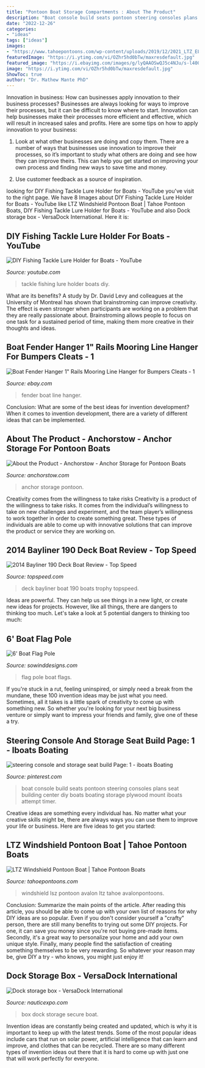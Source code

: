 ```yaml
---
title: "Pontoon Boat Storage Compartments : About The Product"
description: "Boat console build seats pontoon steering consoles plans seat building center diy boats boating storage plywood mount iboats attempt timer"
date: "2022-12-26"
categories:
- "ideas"
tags: ["ideas"]
images:
- "https://www.tahoepontoons.com/wp-content/uploads/2019/12/2021_LTZ_ELW_Running.jpg"
featuredImage: "https://i.ytimg.com/vi/OZhr5hd0bTw/maxresdefault.jpg"
featured_image: "https://i.ebayimg.com/images/g/lyQAAOSwQJ5c4NJu/s-l400.jpg"
image: "https://i.ytimg.com/vi/OZhr5hd0bTw/maxresdefault.jpg"
ShowToc: true
author: "Dr. Mathew Mante PhD"
---
```



Innovation in business: How can businesses apply innovation to their business processes?
Businesses are always looking for ways to improve their processes, but it can be difficult to know where to start. Innovation can help businesses make their processes more efficient and effective, which will result in increased sales and profits. Here are some tips on how to apply innovation to your business: 
1. Look at what other businesses are doing and copy them. There are a number of ways that businesses use innovation to improve their processes, so it’s important to study what others are doing and see how they can improve theirs. This can help you get started on improving your own process and finding new ways to save time and money. 

2. Use customer feedback as a source of inspiration.

	

		
looking for DIY Fishing Tackle Lure Holder for Boats - YouTube you've visit to the right page. We have 8 Images about DIY Fishing Tackle Lure Holder for Boats - YouTube like LTZ Windshield Pontoon Boat | Tahoe Pontoon Boats, DIY Fishing Tackle Lure Holder for Boats - YouTube and also Dock storage box - VersaDock International. Here it is:
		
    
## DIY Fishing Tackle Lure Holder For Boats - YouTube

<img loading=lazy src="https://i.ytimg.com/vi/OZhr5hd0bTw/maxresdefault.jpg" onerror="this.onerror=null;this.src='https://tse3.mm.bing.net/th?id=OIP.S1FoqNt1bLgbLweGTPgwpAHaEK&amp;pid=15.1';" alt="DIY Fishing Tackle Lure Holder for Boats - YouTube">

_Source: youtube.com_

>tackle fishing lure holder boats diy. 

	

What are its benefits?
A study by Dr. David Levy and colleagues at the University of Montreal has shown that brainstroming can improve creativity. The effect is even stronger when participants are working on a problem that they are really passionate about. Brainstroming allows people to focus on one task for a sustained period of time, making them more creative in their thoughts and ideas.

    
## Boat Fender Hanger 1&quot; Rails Mooring Line Hanger For Bumpers Cleats - 1

<img loading=lazy src="https://i.ebayimg.com/images/g/lyQAAOSwQJ5c4NJu/s-l400.jpg" onerror="this.onerror=null;this.src='https://tse1.mm.bing.net/th?id=OIP.eIxm1xHEqz447DUog06WsQAAAA&amp;pid=15.1';" alt="Boat Fender Hanger 1&quot; Rails Mooring Line Hanger for Bumpers Cleats - 1">

_Source: ebay.com_

>fender boat line hanger. 

	

Conclusion: What are some of the best ideas for invention development?
When it comes to invention development, there are a variety of different ideas that can be implemented.

    
## About The Product - Anchorstow - Anchor Storage For Pontoon Boats

<img loading=lazy src="https://anchorstow.com/wp-content/uploads/2015/03/DSC01553-3.jpg" onerror="this.onerror=null;this.src='https://tse1.mm.bing.net/th?id=OIP.-yQYZSsByptxBZwKlgadQQHaHb&amp;pid=15.1';" alt="About the Product - Anchorstow - Anchor Storage for Pontoon Boats">

_Source: anchorstow.com_

>anchor storage pontoon. 

	

Creativity comes from the willingness to take risks
Creativity is a product of the willingness to take risks. It comes from the individual’s willingness to take on new challenges and experiment, and the team player’s willingness to work together in order to create something great. These types of individuals are able to come up with innovative solutions that can improve the product or service they are working on.

    
## 2014 Bayliner 190 Deck Boat Review - Top Speed

<img loading=lazy src="https://pictures.topspeed.com/IMG/crop/201501/bayliner-190-deck-bo_1600x0w.jpg" onerror="this.onerror=null;this.src='https://tse1.mm.bing.net/th?id=OIP.3r6vvfriZJx270QkI_vIxgHaFj&amp;pid=15.1';" alt="2014 Bayliner 190 Deck Boat Review - Top Speed">

_Source: topspeed.com_

>deck bayliner boat 190 boats trophy topspeed. 

	

Ideas are powerful. They can help us see things in a new light, or create new ideas for projects. However, like all things, there are dangers to thinking too much. Let's take a look at 5 potential dangers to thinking too much:

    
## 6&#039; Boat Flag Pole

<img loading=lazy src="http://sowinddesigns.com/assets/images/untitled-20-X3.jpg" onerror="this.onerror=null;this.src='https://tse3.mm.bing.net/th?id=OIP.yOimFxB6FcDvVOf5t9yhqAHaE6&amp;pid=15.1';" alt="6&#039; Boat Flag Pole">

_Source: sowinddesigns.com_

>flag pole boat flags. 

	

If you're stuck in a rut, feeling uninspired, or simply need a break from the mundane, these 100 invention ideas may be just what you need. Sometimes, all it takes is a little spark of creativity to come up with something new. So whether you're looking for your next big business venture or simply want to impress your friends and family, give one of these a try.

    
## Steering Console And Storage Seat Build Page: 1 - Iboats Boating

<img loading=lazy src="https://s-media-cache-ak0.pinimg.com/736x/bc/49/b2/bc49b23e172a1d52845fbefabed536fe--boat-console-boat-seats.jpg" onerror="this.onerror=null;this.src='https://tse3.mm.bing.net/th?id=OIP.SprICa709bBr75y4M3dCCAHaFj&amp;pid=15.1';" alt="steering console and storage seat build Page: 1 - iboats Boating">

_Source: pinterest.com_

>boat console build seats pontoon steering consoles plans seat building center diy boats boating storage plywood mount iboats attempt timer. 

	

Creative ideas are something every individual has. No matter what your creative skills might be, there are always ways you can use them to improve your life or business. Here are five ideas to get you started: 

    
## LTZ Windshield Pontoon Boat | Tahoe Pontoon Boats

<img loading=lazy src="https://www.tahoepontoons.com/wp-content/uploads/2019/12/2021_LTZ_ELW_Running.jpg" onerror="this.onerror=null;this.src='https://tse3.mm.bing.net/th?id=OIP.XMXhZJacgk1EmEf3cPqaZAHaE7&amp;pid=15.1';" alt="LTZ Windshield Pontoon Boat | Tahoe Pontoon Boats">

_Source: tahoepontoons.com_

>windshield lsz pontoon avalon ltz tahoe avalonpontoons. 

	

Conclusion: Summarize the main points of the article.
After reading this article, you should be able to come up with your own list of reasons for why DIY ideas are so popular. Even if you don't consider yourself a "crafty" person, there are still many benefits to trying out some DIY projects. For one, it can save you money since you're not buying pre-made items. Secondly, it's a great way to personalize your home and add your own unique style. Finally, many people find the satisfaction of creating something themselves to be very rewarding. So whatever your reason may be, give DIY a try - who knows, you might just enjoy it!

    
## Dock Storage Box - VersaDock International

<img loading=lazy src="https://img.nauticexpo.com/images_ne/photo-mg/24896-11820627.jpg" onerror="this.onerror=null;this.src='https://tse2.mm.bing.net/th?id=OIP.s1ZCGH4HdSj3XTdxmse8JwAAAA&amp;pid=15.1';" alt="Dock storage box - VersaDock International">

_Source: nauticexpo.com_

>box dock storage secure boat. 

	

Invention ideas are constantly being created and updated, which is why it is important to keep up with the latest trends. Some of the most popular ideas include cars that run on solar power, artificial intelligence that can learn and improve, and clothes that can be recycled. There are so many different types of invention ideas out there that it is hard to come up with just one that will work perfectly for everyone.

